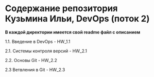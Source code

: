 # Содержание репозитория Кузьмина Ильи, DevOps (поток 2)

**В каждой директории имеется свой readme файл с описанием**

1.1. Введение в DevOps - HW_1.1

2.1. Системы контроля версий - HW_2.1

2.2. Основы Git - HW_2.2

2.3 Ветвления в Git - HW_2.3